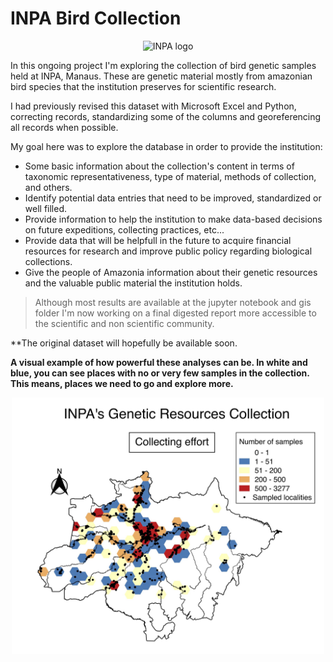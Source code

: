 # INPA Bird Collection
<p align="center"> <img src=https://acta.inpa.gov.br/logo_inpa/COLECOES/PNG/colecoes-recursosgeneticos.png width="300" alt="INPA logo" class="center"></p>

In this ongoing project I'm exploring the collection of bird genetic samples held at INPA, Manaus. These are genetic material mostly from amazonian bird species that the institution preserves for scientific research.

I had previously revised this dataset with Microsoft Excel and Python, correcting records, standardizing some of the columns and georeferencing all records when possible.

My goal here was to explore the database in order to provide the institution:

* Some basic information about the collection's content in terms of taxonomic representativeness, type of material, methods of collection, and others.
* Identify potential data entries that need to be improved, standardized or well filled.
* Provide information to help the institution to make data-based decisions on future expeditions, collecting practices, etc...
* Provide data that will be helpfull in the future to acquire financial resources for research and improve public policy regarding biological collections.
* Give the people of Amazonia information about their genetic resources and the valuable public material the institution holds.

> Although most results are available at the jupyter notebook and gis folder I'm now working on a final digested report more accessible to the scientific and non scientific community.

**The original dataset will hopefully be available soon.

**A visual example of how powerful these analyses can be. In white and blue, you can see places with no or very few samples in the collection. This means, places we need to go and explore more.**

<p align="center"> <img src=https://github.com/nnbuainain/inpa_bird_collection/blob/main/gis/results/final_maps/collecting_effort_point_count.jpg width="500" alt="INPA logo" class="center"></p>
